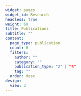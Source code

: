 ```yaml
---
widget: pages
widget_id: Research
headless: true
weight: 60
title: Publications
subtitle: ""
content:
  page_type: publication
  count: 0
  filters:
    author: ""
    category: ""
    publication_type: "2" | "4"
    tag: ""
  order: desc
design:
  view: 3
---
```

